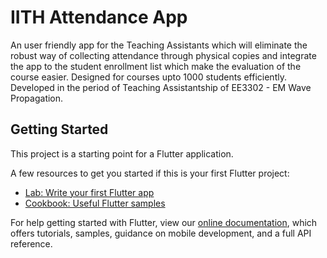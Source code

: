 # IITH Attendance App

An user friendly app for the Teaching Assistants which will eliminate the robust way of collecting attendance through physical copies and integrate the app to the student enrollment list which make the evaluation of the course easier. Designed for courses upto 1000 students efficiently. Developed in the period of Teaching Assistantship of EE3302 - EM Wave Propagation.

## Getting Started

This project is a starting point for a Flutter application.

A few resources to get you started if this is your first Flutter project:

- [Lab: Write your first Flutter app](https://flutter.dev/docs/get-started/codelab)
- [Cookbook: Useful Flutter samples](https://flutter.dev/docs/cookbook)

For help getting started with Flutter, view our
[online documentation](https://flutter.dev/docs), which offers tutorials,
samples, guidance on mobile development, and a full API reference.
